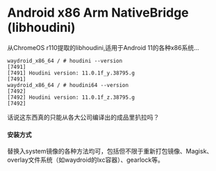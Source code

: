 # Android x86 Arm NativeBridge (libhoudini)
从ChromeOS r110提取的libhoudini,适用于Android 11的各种x86系统...

```
waydroid_x86_64 / # houdini --version
[7491] 
[7491] Houdini version: 11.0.1f_y.38795.g
[7491] 
waydroid_x86_64 / # houdini64 --version
[7492] 
[7492] Houdini version: 11.0.1f_z.38795.g
[7492] 
```

话说这东西真的只能从各大公司编译出的成品里扒拉吗？

#### 安装方式
替换入system镜像的各种方法均可，包括但不限于重新打包镜像、Magisk、overlay文件系统（如waydroid的lxc容器）、gearlock等。
